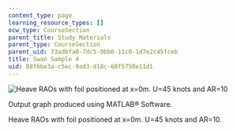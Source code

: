 ```yaml
---
content_type: page
learning_resource_types: []
ocw_type: CourseSection
parent_title: Study Materials
parent_type: CourseSection
parent_uid: 73adbfa0-7dc5-9bb0-11c0-1d7e2c45fceb
title: Swan Sample 4
uid: 88f6be3a-c5ec-9ad3-d18c-60f5750e11d1
---
```


![Heave RAOs with foil positioned at x=0m. U=45 knots and AR=10](/courses/mechanical-engineering/2-24-ocean-wave-interaction-with-ships-and-offshore-energy-systems-13-022-spring-2002/study-materials/swan8.jpg)

Output graph produced using MATLAB® Software.

Heave RAOs with foil positioned at x=0m. U=45 knots and AR=10.